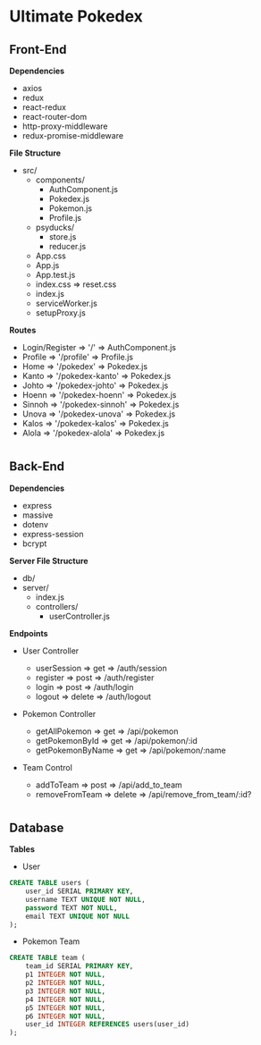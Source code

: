# Ultimate Pokedex

## Front-End

**Dependencies**
- axios
- redux
- react-redux
- react-router-dom
- http-proxy-middleware
- redux-promise-middleware
<!-- - node-sass -->

**File Structure**
- src/
    - components/
        - AuthComponent.js
        - Pokedex.js
        - Pokemon.js
        - Profile.js
    - psyducks/
        - store.js
        - reducer.js
    - App.css
    - App.js
    - App.test.js
    - index.css => reset.css
    - index.js
    - serviceWorker.js
    - setupProxy.js

**Routes**
- Login/Register => '/' => AuthComponent.js
- Profile => '/profile' => Profile.js
- Home => '/pokedex' => Pokedex.js
- Kanto => '/pokedex-kanto' => Pokedex.js
- Johto => '/pokedex-johto' => Pokedex.js
- Hoenn => '/pokedex-hoenn' => Pokedex.js
- Sinnoh => '/pokedex-sinnoh' => Pokedex.js
- Unova => '/pokedex-unova' => Pokedex.js
- Kalos => '/pokedex-kalos' => Pokedex.js
- Alola => '/pokedex-alola' => Pokedex.js
<!-- - Galar => '/pokedex' => Pokedex.js -->

#
## Back-End

**Dependencies**
- express
- massive
- dotenv
- express-session
- bcrypt

**Server File Structure**
- db/
- server/
    - index.js
    - controllers/
        - userController.js
        <!-- - pokemonController.js -->

**Endpoints**
- User Controller
    - userSession => get => /auth/session
    - register => post => /auth/register
    - login => post => /auth/login
    - logout => delete => /auth/logout

- Pokemon Controller
    - getAllPokemon => get => /api/pokemon
    - getPokemonById => get => /api/pokemon/:id
    - getPokemonByName => get => /api/pokemon/:name
    <!-- - getPokemonByMove => get => /api/pokemon/:move -->
    <!-- - getPokemonByType => get => /api/pokemon/:type -->

- Team Control
    - addToTeam => post => /api/add_to_team
    - removeFromTeam => delete => /api/remove_from_team/:id?

#
## Database

**Tables**

- User
```sql
CREATE TABLE users (
    user_id SERIAL PRIMARY KEY,
    username TEXT UNIQUE NOT NULL,
    password TEXT NOT NULL,
    email TEXT UNIQUE NOT NULL
);
```

- Pokemon Team
```sql
CREATE TABLE team (
    team_id SERIAL PRIMARY KEY,
    p1 INTEGER NOT NULL,
    p2 INTEGER NOT NULL,
    p3 INTEGER NOT NULL,
    p4 INTEGER NOT NULL,
    p5 INTEGER NOT NULL,
    p6 INTEGER NOT NULL,
    user_id INTEGER REFERENCES users(user_id)
);
```
